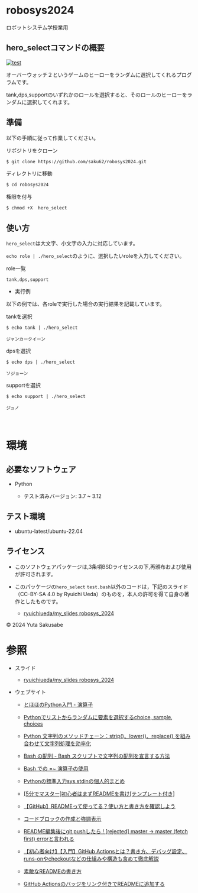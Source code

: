 # robosys2024

ロボットシステム学授業用


## hero_selectコマンドの概要

[![test](https://github.com/saku62/robosys2024/actions/workflows/test.yml/badge.svg)](https://github.com/saku62/robosys2024/actions/workflows/test.yml)

オーバーウォッチ２というゲームのヒーローをランダムに選択してくれるプログラムです。  

tank,dps,supportのいずれかのロールを選択すると、そのロールのヒーローをランダムに選択してくれます。


## 準備

以下の手順に従って作業してください。  

リポジトリをクローン

```bash
$ git clone https://github.com/saku62/robosys2024.git
```


ディレクトリに移動

```bash
$ cd robosys2024
```

権限を付与

```bash
$ chmod +X  hero_select
```

## 使い方  

```hero_select```は大文字、小文字の入力に対応しています。  

```echo role | ./hero_select```のように、選択したいroleを入力してください。  

role一覧   　

```tank,dps,support```  



- 実行例

以下の例では、各roleで実行した場合の実行結果を記載しています。  

tankを選択

```
$ echo tank | ./hero_select

ジャンカークイーン
```

dpsを選択

```
$ echo dps | ./hero_select

ソジョーン
```

supportを選択

```
$ echo support | ./hero_select

ジュノ
```  
　　

# 環境

## 必要なソフトウェア

- Python
  
  - テスト済みバージョン: 3.7 ~ 3.12

## テスト環境

- ubuntu-latest/ubuntu-22.04

## ライセンス

- このソフトウェアパッケージは,3条項BSDライセンスの下,再頒布および使用が許可されます。
  
- このパッケージの```hero_select``` ```test.bash```以外のコードは，下記のスライド（CC-BY-SA 4.0 by Ryuichi Ueda）のものを，本人の許可を得て自身の著作としたものです。
    - [ryuichiueda/my_slides robosys_2024](https://github.com/ryuichiueda/my_slides/tree/master/robosys_2024)

© 2024 Yuta Sakusabe


# 参照

- スライド
  - [ryuichiueda/my_slides robosys_2024](https://github.com/ryuichiueda/my_slides/tree/master/robosys_2024)
- ウェブサイト
 
  - [とほほのPython入門 - 演算子]( https://www.tohoho-web.com/python/operators.html )
 
  - [Pythonでリストからランダムに要素を選択するchoice, sample, choices]( https://note.nkmk.me/python-random-choice-sample-choices/ )
 
  - [Python 文字列のメソッドチェーン：strip()、lower()、replace() を組み合わせて文字列処理を効率化](https://qiita.com/Tadataka_Takahashi/items/7dafa151df7f9cf7a79f)
 
  - [Bash の配列 - Bash スクリプトで文字列の配列を宣言する方法](https://www.freecodecamp.org/japanese/news/bash-array-how-to-declare-an-array-of-strings-in-a-bash-script/)
 
  - [Bash での =~ 演算子の使用](https://ja.linux-console.net/?p=13560)
 
  - [Pythonの標準入力sys.stdinの個人的まとめ](https://qiita.com/naoya_ok/items/cb0b2368f83aa0eaec4d)
 
  - [[5分でマスター]初心者はまずREADMEを書け[テンプレート付き]]( https://qiita.com/Canard_engineer_c_cpp/items/81ce4e53881138dbf37f )
 
  - [【GitHub】READMEって使ってる？使い方と書き方を確認しよう]( https://style.potepan.com/articles/33682.html )
 
  - [コードブロックの作成と強調表示](https://docs.github.com/ja/get-started/writing-on-github/working-with-advanced-formatting/creating-and-highlighting-code-blocks)
 
  - [README編集後にgit pushしたら ! [rejected] master -> master (fetch first) errorと言われる]( https://qiita.com/zenfumi/items/7425b8e9a807659137ae) 
 
  - [【初心者向け】【入門】GitHub Actionsとは？書き方、デバッグ設定、runs-onやcheckoutなどの仕組みや構造も含めて徹底解説]( https://qiita.com/shun198/items/14cdba2d8e58ab96cf95 )

  - [素敵なREADMEの書き方]( https://qiita.com/koeri3/items/f85a617dcb6efebb2cab )
 
  - [GitHub Actionsのバッジをリンク付きでREADMEに追加する]( https://qiita.com/akameco/items/e474691964703033e18d )
 

